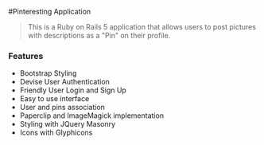 #Pinteresting Application

> This is a Ruby on Rails 5 application that allows users to post pictures with descriptions as a "Pin" on their profile.
### Features

- Bootstrap Styling
- Devise User Authentication
- Friendly User Login and Sign Up
- Easy to use interface
- User and pins association
- Paperclip and ImageMagick implementation
- Styling with JQuery Masonry
- Icons with Glyphicons
